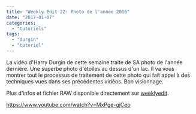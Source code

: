```yaml
---
title: "Weekly Edit 22: Photo de l'année 2016"
date: "2017-01-07"
categories: 
  - "tutoriels"
tags: 
  - "durgin"
  - "tutoriel"
---
```


La vidéo d'Harry Durgin de cette semaine traite de SA photo de l'année dernière. Une superbe photo d'étoiles au dessus d'un lac. Il va vous montrer tout le processus de traitement de cette photo qui fait appel à des techniques vues dans ses précédentes vidéos. Bon visionnage.

Plus d'infos et fichier RAW disponible directement sur [weeklyedit](http://weeklyedit.com/shot-year-2016/).

https://www.youtube.com/watch?v=MxPge-gjCeo
